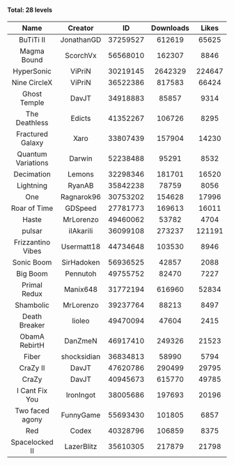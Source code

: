 #### Total: 28 levels

| Name | Creator | ID | Downloads | Likes |
|:---:|:---:|:---:|:---:|:---:|
| BuTiTi II | JonathanGD | 37259527 | 612619 | 65625
| Magma Bound | ScorchVx | 56568010 | 162307 | 8846
| HyperSonic | ViPriN | 30219145 | 2642329 | 224647
| Nine CircleX | ViPriN | 36522386 | 817583 | 66424
| Ghost Temple | DavJT | 34918883 | 85857 | 9314
| The Deathless | Edicts | 41352267 | 106726 | 8295
| Fractured Galaxy  | Xaro | 33807439 | 157904 | 14230
| Quantum Variations | Darwin | 52238488 | 95291 | 8532
| Decimation | Lemons | 32298346 | 181701 | 16520
| Lightning | RyanAB | 35842238 | 78759 | 8056
| One | Ragnarok96 | 30753202 | 154628 | 17996
| Roar of Time | GDSpeed | 27781773 | 169613 | 16011
| Haste | MrLorenzo | 49460062 | 53782 | 4704
| pulsar | iIAkariIi | 36099108 | 273237 | 121191
| Frizzantino Vibes | Usermatt18 | 44734648 | 103530 | 8946
| Sonic Boom | SirHadoken | 56936525 | 42857 | 2088
| Big Boom | Pennutoh | 49755752 | 82470 | 7227
| Primal Redux | Manix648 | 31772194 | 616960 | 52834
| Shambolic | MrLorenzo | 39237764 | 88213 | 8497
| Death Breaker | lioleo | 49470094 | 47604 | 2415
| ObamA RebirtH | DanZmeN | 46917410 | 249326 | 21523
| Fiber | shocksidian | 36834813 | 58990 | 5794
| CraZy II | DavJT | 47620786 | 290499 | 29795
| CraZy | DavJT | 40945673 | 615770 | 49785
| I Cant Fix You | IronIngot | 38005686 | 197693 | 20196
| Two faced agony | FunnyGame | 55693430 | 101805 | 6857
| Red | Codex | 40328796 | 106859 | 8375
| Spacelocked II | LazerBlitz | 35610305 | 217879 | 21798
